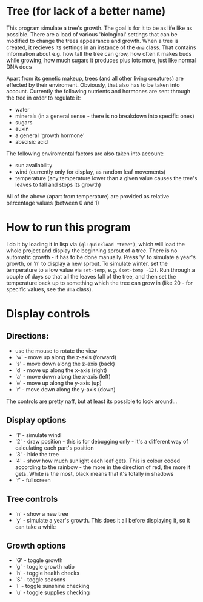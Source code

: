 # Tree (for lack of a better name)

This program simulate a tree's growth. The goal is for it to be as life like as possible. There are a load of various 'biological' settings that can be modified to change the trees appearance and growth. When a tree is created, it recieves its settings in an instance of the `dna` class. That contains information about e.g. how tall the tree can grow, how often it makes buds while growing, how much sugars it produces plus lots more, just like normal DNA does

Apart from its genetic makeup, trees (and all other living creatures) are effected by their enviroment. Obviously, that also has to be taken into account. Currently the following nutrients and hormones are sent through the tree in order to regulate it:

* water
* minerals (in a general sense - there is no breakdown into specific ones)
* sugars
* auxin
* a general 'growth hormone'
* abscisic acid

The following enviromental factors are also taken into account:

* sun availability
* wind (currently only for display, as random leaf movements)
* temperature (any temperature lower than a given value causes the tree's leaves to fall and stops its growth)

All of the above (apart from temperature) are provided as relative percentage values (between 0 and 1)


# How to run this program

I do it by loading it in lisp via `(ql:quickload "tree")`, which will load the whole project and display the beginning sprout of a tree. There is no automatic growth - it has to be done manually. Press 'y' to simulate a year's growth, or 'n' to display a new sprout.
  To simulate winter, set the temperature to a low value via `set-temp`, e.g. `(set-temp -12)`. Run through a couple of days so that all the leaves fall of the tree, and then set the temperature back up to something which the tree can grow in (like 20 - for specific values, see the `dna` class).

# Display controls

## Directions:

* use the mouse to rotate the view
* 'w' - move up along the z-axis (forward)
* 's' - move down along the z-axis (back)
* 'd' - move up along the x-axis (right)
* 'a' - move down along the x-axis (left)
* 'e' - move up along the y-axis (up)
* 'r' - move down along the y-axis (down)

The controls are pretty naff, but at least its possible to look around...

## Display options

* '1' - simulate wind
* '2' - draw position - this is for debugging only - it's a different way of calculating each part's position
* '3' - hide the tree
* '4' - show how much sunlight each leaf gets. This is colour coded according to the rainbow - the more in the direction of red, the more it gets. White is the most, black means that it's totally in shadows
* 'f' - fullscreen

## Tree controls

* 'n' - show a new tree
* 'y' - simulate a year's growth. This does it all before displaying it, so it can take a while

## Growth options

* 'G' - toggle growth
* 'g' - toggle growth ratio
* 'h' - toggle health checks
* 'S' - toggle seasons
* 'l' - toggle sunshine checking
* 'u' - toggle supplies checking
